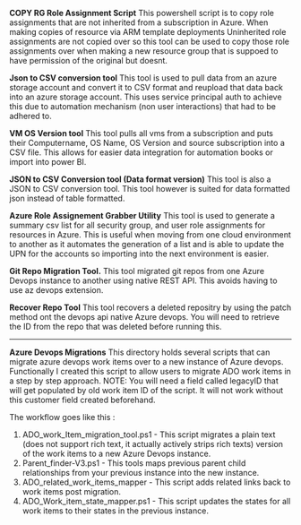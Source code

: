 **COPY RG Role Assignment Script**
This powershell script is to copy role assignments that are not inherited from a subscription in Azure. 
When making copies of resource via ARM template deployments Uninherited role assignments are not copied over so this tool can be used to copy those role assignments over when making a new resource group that is suppoed to have permission of the original but doesnt. 


**Json to  CSV conversion tool**
This tool is used to pull data from an azure storage account and convert it to CSV format and reupload that data back into an azure storage account. This uses service principal auth to achieve this due to automation mechanism (non user interactions) that had to be adhered to.

**VM OS Version tool**
This tool pulls all vms from a subscription and puts their Computername, OS Name, OS Version and source subscription into a CSV file. This allows for easier data integration for automation books or import into power BI.

**JSON to CSV Conversion tool (Data format version)**
This tool is also a JSON to CSV conversion tool. This tool however is suited for data formatted json instead of table formatted.

**Azure Role Assignement Grabber Utility**
This tool is used to generate a summary csv list for all security group, and user role assignments for resources in Azure. This is useful when moving from one cloud environment to another as it automates the generation of a list and is able to update the UPN for the accounts so importing into the next environment is easier. 

**Git Repo Migration Tool.**
This tool migrated git repos from one Azure Devops instance to another using native REST API. This avoids having to use az devops extension. 

**Recover Repo Tool**
This tool recovers a deleted repositry by using the patch method ont the devops api native Azure devops. You will need to retrieve the ID from the repo that was deleted before running this. 

--------------------------------------------------------------------------------------------------------------------------------------------------------------------------------------------

**Azure Devops Migrations**
This directory holds several scripts that can migrate azure devops work items over to a new instance of Azure devops. Functionally I created this script to allow users to migrate ADO work items in a step by step approach.
NOTE: You will need a field called legacyID that will get populated by old work item ID of the script. It will not work without this customer field created beforehand.

The workflow goes like this :

1. ADO_work_Item_migration_tool.ps1 - This script migrates a plain text (does not support rich text, it actually actively strips rich texts) version of the work items to a new Azure Devops instance.
2. Parent_finder-V3.ps1 - This tools maps previous parent child relationships from your previous instance into the new instance.
3. ADO_related_work_items_mapper - This script adds related links back to work items post migration.
4. ADO_Work_item_state_mapper.ps1 - This script updates the states for all work items to their states in the previous instance.

   
